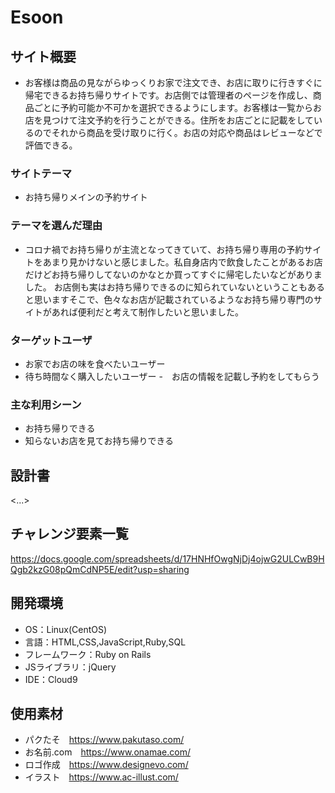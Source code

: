 # Esoon

## サイト概要
- お客様は商品の見ながらゆっくりお家で注文でき、お店に取りに行きすぐに帰宅できるお持ち帰りサイトです。お店側では管理者のページを作成し、商品ごとに予約可能か不可かを選択できるようにします。お客様は一覧からお店を見つけて注文予約を行うことができる。住所をお店ごとに記載をしているのでそれから商品を受け取りに行く。お店の対応や商品はレビューなどで評価できる。

### サイトテーマ
- お持ち帰りメインの予約サイト

### テーマを選んだ理由
- コロナ禍でお持ち帰りが主流となってきていて、お持ち帰り専用の予約サイトをあまり見かけないと感じました。私自身店内で飲食したことがあるお店だけどお持ち帰りしてないのかなとか買ってすぐに帰宅したいなどがありました。
お店側も実はお持ち帰りできるのに知られていないということもあると思いますそこで、色々なお店が記載されているようなお持ち帰り専門のサイトがあれば便利だと考えて制作したいと思いました。

### ターゲットユーザ
- お家でお店の味を食べたいユーザー
- 待ち時間なく購入したいユーザー
-　お店の情報を記載し予約をしてもらう
### 主な利用シーン
- お持ち帰りできる
- 知らないお店を見てお持ち帰りできる

## 設計書
<...>

## チャレンジ要素一覧
<https://docs.google.com/spreadsheets/d/17HNHfOwgNjDj4ojwG2ULCwB9HQgb2kzG08pQmCdNP5E/edit?usp=sharing>

## 開発環境
- OS：Linux(CentOS)
- 言語：HTML,CSS,JavaScript,Ruby,SQL
- フレームワーク：Ruby on Rails
- JSライブラリ：jQuery
- IDE：Cloud9

## 使用素材
- パクたそ　https://www.pakutaso.com/
- お名前.com　https://www.onamae.com/
- ロゴ作成　https://www.designevo.com/
- イラスト　https://www.ac-illust.com/
